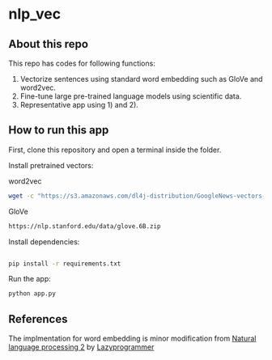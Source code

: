 # nlp_vec

## About this repo

This repo has codes for following functions:
1) Vectorize sentences using standard word embedding such as GloVe and word2vec. 
2) Fine-tune large pre-trained language models using scientific data. 
3) Representative app using 1) and 2). 

## How to run this app

First, clone this repository and open a terminal inside the folder. 


Install pretrained vectors:

word2vec

```bash
wget -c "https://s3.amazonaws.com/dl4j-distribution/GoogleNews-vectors-negative300.bin.gz"
```

GloVe

```bash
https://nlp.stanford.edu/data/glove.6B.zip
```
Install dependencies:

```bash

pip install -r requirements.txt
```

Run the app:

```bash
python app.py
```

## References

The implmentation for word embedding is minor modification from [Natural language processing 2](https://github.com/lazyprogrammer/machine_learning_examples/blob/master/nlp_class2/bow_classifier.py) by [Lazyprogrammer](https://lazyprogrammer.me/)